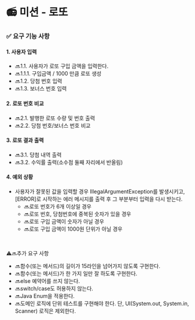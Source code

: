 # 📻 미션 - 로또

### ✅ 요구 기능 사항
#### 1. 사용자 입력
- 🔜1.1. 사용자가 로또 구입 금액을 입력한다.   
- 🔜1.1.1. 구입금액 / 1000 만큼 로또 생성
- 🔜1.2. 당첨 번호 입력
- 🔜1.3. 보너스 번호 입력

#### 2. 로또 번호 비교
- 🔜2.1. 발행한 로또 수량 및 번호 출력
- 🔜2.2. 당첨 번호/보너스 번호 비교

#### 3. 로또 결과 출력
- 🔜3.1. 당첨 내역 출력
- 🔜3.2. 수익률 출력(소수점 둘째 자리에서 반올림)

#### 4. 예외 상황
- 사용자가 잘못된 값을 입력할 경우 IllegalArgumentException를 발생시키고,[ERROR]로 시작하는 에러 메시지를 출력 후 그 부분부터 입력을 다시 받는다.
    - 🔜로또 번호가 6개 이상일 경우
    - 🔜로또 번호, 당첨번호에 중복된 숫자가 있을 경우
    - 🔜로또 구입 금액이 숫자가 아닐 경우
    - 🔜로또 구입 금액이 1000원 단위가 아닐 경우
    
<br>

⚠️🔜추가 요구 사항
- 🔜함수(또는 메서드)의 길이가 15라인을 넘어가지 않도록 구현한다.
- 🔜함수(또는 메서드)가 한 가지 일만 잘 하도록 구현한다.
- 🔜else 예약어를 쓰지 않는다.
- 🔜switch/case도 허용하지 않는다.
- 🔜Java Enum을 적용한다.
- 🔜도메인 로직에 단위 테스트를 구현해야 한다. 단, UI(System.out, System.in, Scanner) 로직은 제외한다.